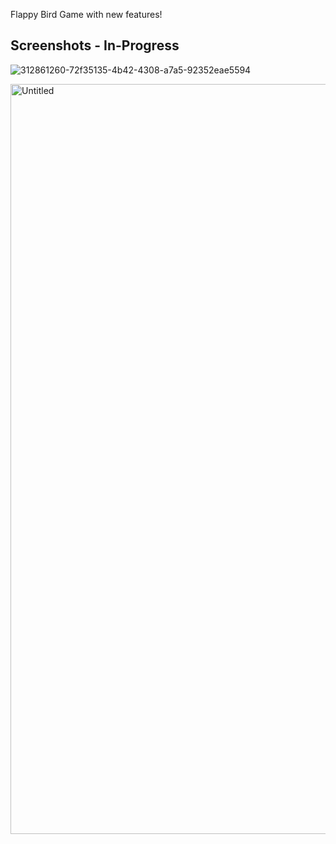 Flappy Bird Game with new features!

## Screenshots - In-Progress

![312861260-72f35135-4b42-4308-a7a5-92352eae5594](https://github.com/ekaramustafa/Flappy-Bird-Up/assets/77796622/b60271bc-20a7-478f-8be5-43899733c798)

<img width="1200" alt="Untitled" src="https://github.com/ekaramustafa/Flappy-Bird-Up/assets/77796622/cb33c6b6-8a66-4c50-b7e3-577c978622ba">
